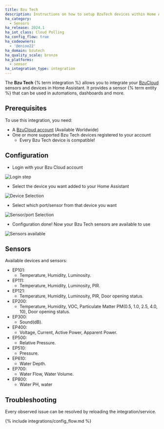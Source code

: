 ```yaml
---
title: Bzu Tech
description: Instructions on how to setup BzuTech devices within Home Assistant.
ha_category:
  - Sensors
ha_release: 2024.1
ha_iot_class: Cloud Polling
ha_config_flow: true
ha_codeowners:
  - '@enioo22'
ha_domain: bzutech
ha_quality_scale: bronze
ha_platforms:
  - sensor
ha_integration_type: integration
---
```


The **Bzu Tech** {% term integration %} allows you to integrate your [BzuCloud](https://cloud.bzutech.com.br) sensors and devices in Home Assistant. It provides a sensor {% term entity %} that can be used in automations, dashboards and more.

## Prerequisites

To use this integration, you need:

- A [BzuCloud account](https://cloud.bzutech.com.br/register) (Available Worldwide)
- One or more supported Bzu Tech devices registered to your account
  - Every Bzu Tech device is compatible!

## Configuration

- Login with your Bzu Cloud account 

![Login step](/images/integrations/bzutech/bzutech-login-step.png)

- Select the device you want added to your Home Assistant

![Device Selection](/images/integrations/bzutech/bzutech-device_selection.png)

- Select which port/sensor from that device you want

![Sensor/port Selection](/images/integrations/bzutech/bzutech-port-step.png)

- Configuration done! Now your Bzu Tech sensors are available to use

![Sensors available](/images/integrations/bzutech/bzutech-sensors.png)

## Sensors

Available devices and sensors:

- EP101:
  - Temperature, Humidity, Luminosity.
- EP111:
  - Temperature, Humidity, Luminosity, PIR.
- EP121:
  - Temperature, Humidity, Luminosity, PIR, Door opening status.
- EP200:
  - Temperature, Humidity, VOC, Particulate Matter PM(0.5, 1.0, 2.5, 4.0, 10), Door opening status.
- EP300:
  - Sound(dB).
- EP400:
  - Voltage, Current, Active Power, Apparent Power.
- EP500:
  - Relative Pressure.
- EP510:
  - Pressure.
- EP610:
  - Water Depth.
- EP700:
  - Water Flow, Water Volume.
- EP800:
  - Water PH, water


## Troubleshooting

Every observed issue can be resolved by reloading the integration/service.

{% include integrations/config_flow.md %}


